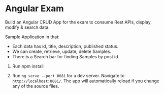 # Angular Exam

Build an Angular CRUD App for the exam to consume Rest APIs, display, modify & search data.

Sample Application in that:
- Each data has id, title, description, published status.
- We can create, retrieve, update, delete Samples.
- There is a Search bar for finding Samples by post id.

1. Run npm install

2. Run `ng serve --port 8081` for a dev server. Navigate to `http://localhost:8081/`. The app will automatically reload if you change any of the source files.
